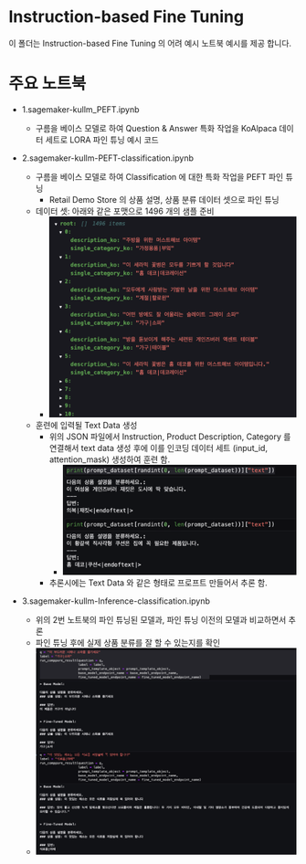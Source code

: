 # Instruction-based Fine Tuning
이 폴더는 Instruction-based Fine Tuning 의 어려 예시 노트북 예시를 제공 합니다.

# 주요 노트북

- 1.sagemaker-kullm_PEFT.ipynb
    - 구름을 베이스 모델로 하여 Question & Answer 특화 작업을  KoAlpaca 데이터 세트로 LORA 파인 튜닝 예시 코드
- 2.sagemaker-kullm-PEFT-classification.ipynb
    - 구름을 베이스 모델로 하여 Classification 에 대한 특화 작업을 PEFT 파인 튜닝
        - Retail Demo Store 의 상품 설명, 상품 분류 데이터 셋으로 파인 튜닝
    - 데이터 셋: 아래와 같은 포맷으로 1496 개의 샘플 준비    
        - ![dataset.png](img/dataset.png)
    - 훈련에 입력될 Text Data 생성
        - 위의 JSON 파일에서 Instruction, Product Description, Category 를 연결해서 text data 생성 후에 이를 인코딩 데이터 세트 (input_id, attention_mask) 생성하여 훈련 함.
            - ![text_data.png](img/text_data.png)
        - 추론시에는 Text Data 와 같은 형태로 프로프트 만들어서 추론 함.
        
- 3.sagemaker-kullm-Inference-classification.ipynb
    - 위의 2번 노트북의 파인 튜닝된 모델과, 파인 튜닝 이전의 모델과 비교하면서 추론
    - 파인 튜닝 후에 실제 상품 분류를 잘 할 수 있는지를 확인
    - ![classify.png](img/classify.png)
